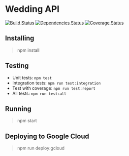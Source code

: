 # Wedding API
[![Build Status](https://travis-ci.org/caiobsouza/ourwed-api.svg?branch=master)](https://travis-ci.org/caiobsouza/ourwed-api)
[![Dependencies Status](https://david-dm.org/caiobsouza/ourwed-api.svg)](https://david-dm.org/caiobsouza/ourwed-api)
[![Coverage Status](https://coveralls.io/repos/github/caiobsouza/ourwed-api/badge.svg?branch=master)](https://coveralls.io/github/caiobsouza/ourwed-api?branch=master)

## Installing
> npm install

## Testing
* Unit tests: ```npm test```
* Integration tests: ```npm run test:integration```
* Test with coverage: ```npm run test:report```
* All tests: ```npm run test:all```

## Running
> npm start

## Deploying to Google Cloud
> npm run deploy:gcloud